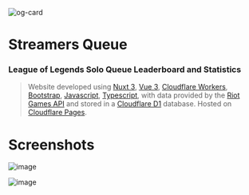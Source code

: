 
![og-card](https://github.com/ahmedrangel/streamersqueue/assets/50090595/cdbe668b-aba2-4bb0-b436-23f47c1ab207)

# Streamers Queue
### League of Legends Solo Queue Leaderboard and Statistics

> Website developed using [Nuxt 3](https://github.com/nuxt/nuxt), [Vue 3](https://github.com/vuejs/core), [Cloudflare Workers](https://workers.cloudflare.com), [Bootstrap](https://github.com/twbs/bootstrap), [Javascript](https://github.com/tc39/ecma262), [Typescript](https://github.com/microsoft/TypeScript), with data provided by the [Riot Games API](https://developer.riotgames.com) and stored in a [Cloudflare D1](https://blog.cloudflare.com/introducing-d1) database. Hosted on [Cloudflare Pages](https://pages.cloudflare.com).

# Screenshots
![image](https://github.com/ahmedrangel/streamersqueue/assets/50090595/bdc2ea6f-e033-479f-90a9-791df31d26a5)

![image](https://github.com/ahmedrangel/streamersqueue/assets/50090595/37b19ca7-3b11-4086-b78a-42d12c840b4e)
